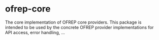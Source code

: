 # ofrep-core

The core implementation of OFREP core providers.
This package is intended to be used by the concrete OFREP provider implementations for API access, error handling, ... 
